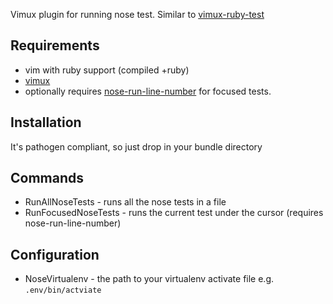 Vimux plugin for running nose test. Similar to [vimux-ruby-test](https://github.com/pgr0ss/vimux-ruby-test)

## Requirements

- vim with ruby support (compiled +ruby)
- [vimux](https://github.com/benmills/vimux)
- optionally requires [nose-run-line-number](https://github.com/pitluga/nose-run-line-number) for focused tests.

## Installation

It's pathogen compliant, so just drop in your bundle directory

## Commands

- RunAllNoseTests - runs all the nose tests in a file
- RunFocusedNoseTests - runs the current test under the cursor (requires nose-run-line-number)

## Configuration

- NoseVirtualenv - the path to your virtualenv activate file e.g. ```.env/bin/actviate```
